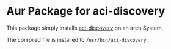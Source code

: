# Aur Package for aci-discovery
This package simply installs [aci-discovery](https://github.com/coreos/aci-discovery) on an arch System.

The compiled file is installed to `/usr/bin/aci-discovery`.
